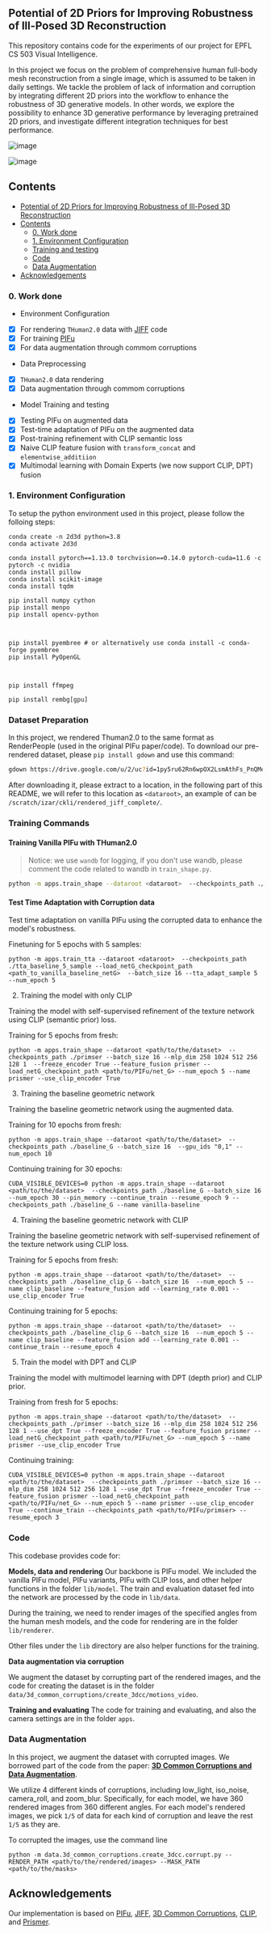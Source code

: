 ## Potential of 2D Priors for Improving Robustness of Ill-Posed 3D Reconstruction

This repository contains code for the experiments of our project for EPFL CS 503 Visual Intelligence. 

In this project we focus on the problem of comprehensive
human full-body mesh reconstruction from a single image,
which is assumed to be taken in daily settings. We tackle the problem of lack of information and corruption by integrating different 2D priors into the workflow to
enhance the robustness of 3D generative models. In other words, we explore the possibility to enhance 3D generative performance by leveraging pretrained 2D priors, and investigate different integration techniques for best performance. 


![image](https://github.com/EliaFantini/CS-503-Chengkun-Fantini-Liu/assets/62103572/5a9e33e7-0315-403a-bfe8-77a010ffd372)


![image](https://github.com/EliaFantini/CS-503-Chengkun-Fantini-Liu/assets/62103572/da6d5b63-3274-4054-bdf0-fe202846f394)


## Contents
- [Potential of 2D Priors for Improving Robustness of Ill-Posed 3D Reconstruction](#potential-of-2d-priors-for-improving-robustness-of-ill-posed-3d-reconstruction)
- [Contents](#contents)
  - [0. Work done](#0-work-done)
  - [1. Environment Configuration](#1-environment-configuration)
  - [Training and testing](#training-and-testing)
  - [Code](#code)
  - [Data Augmentation](#data-augmentation)
- [Acknowledgements](#acknowledgements)

### 0. Work done 

* Environment Configuration 
- [x] For rendering `THuman2.0` data with [JIFF](https://github.com/yukangcao/JIFF) code 
- [x] For training [PIFu](https://github.com/shunsukesaito/PIFu)
- [x] For data augmentation through commom corruptions 
* Data Preprocessing 
- [x] `THuman2.0` data rendering 
- [x] Data augmentation through commom corruptions 
* Model Training and testing 
- [x] Testing PIFu on augmented data 
- [x] Test-time adaptation of PIFu on the augmented data 
- [x] Post-training refinement with CLIP semantic loss
- [x] Naive CLIP feature fusion with `transform_concat` and `elementwise_additiion`
- [x] Multimodal learning with Domain Experts (we now support CLIP, DPT) fusion
### 1. Environment Configuration 

To setup the python environment used in this project, please follow the folloing steps:
```
conda create -n 2d3d python=3.8
conda activate 2d3d 

conda install pytorch==1.13.0 torchvision==0.14.0 pytorch-cuda=11.6 -c pytorch -c nvidia
conda install pillow
conda install scikit-image
conda install tqdm

pip install numpy cython
pip install menpo
pip install opencv-python



pip install pyembree # or alternatively use conda install -c conda-forge pyembree
pip install PyOpenGL



pip install ffmpeg

pip install rembg[gpu]
```
### Dataset Preparation
In this project, we rendered Thuman2.0 to the same format as RenderPeople (used in the original PIFu paper/code). To download our pre-rendered dataset, please `pip install gdown` and use this command:
```bash
gdown https://drive.google.com/u/2/uc?id=1py5ru62Rn6wpOX2LsmAthFs_PnQMeDfK
```
After downloading it, please extract to a location, in the following part of this README, we will refer to this location as `<dataroot>`, an example of <dataroot> can be `/scratch/izar/ckli/rendered_jiff_complete/`.

### Training Commands

#### Training Vanilla PIFu with THuman2.0

> Notice: we use `wandb` for logging, if you don't use wandb, please comment the code related to wandb in `train_shape.py`.

```bash
python -m apps.train_shape --dataroot <dataroot>  --checkpoints_path ./baseline --batch_size 16  --num_epoch 5 --name vanilla-baseline
```

#### Test Time Adaptation with Corruption data
Test time adaptation on vanilla PIFu using the corrupted data to enhance the model's robustness. 

Finetuning for 5 epochs with 5 samples: 
```
python -m apps.train_tta --dataroot <dataroot>  --checkpoints_path ./tta_baseline_5_sample --load_netG_checkpoint_path <path_to_vanilla_baseline_netG>  --batch_size 16 --tta_adapt_sample 5 --num_epoch 5
```

2. Training the model with only CLIP 

Training the model with self-supervised refinement of the texture network using CLIP (semantic prior) loss. 

Training for 5 epochs from fresh: 
```
python -m apps.train_shape --dataroot <path/to/the/dataset>  --checkpoints_path ./primser --batch_size 16 --mlp_dim 258 1024 512 256 128 1  --freeze_encoder True --feature_fusion prismer --load_netG_checkpoint_path <path/to/PIFu/net_G> --num_epoch 5 --name prismer --use_clip_encoder True
```

3. Training the baseline geometric network

Training the baseline geometric network using the augmented data. 

Training for 10 epochs from fresh: 
```
python -m apps.train_shape --dataroot <path/to/the/dataset>  --checkpoints_path ./baseline_G --batch_size 16  --gpu_ids "0,1" --num_epoch 10
```

Continuing training for 30 epochs: 
```
CUDA_VISIBLE_DEVICES=0 python -m apps.train_shape --dataroot <path/to/the/dataset>  --checkpoints_path ./baseline_G --batch_size 16   --num_epoch 30 --pin_memory --continue_train --resume_epoch 9 --checkpoints_path ./baseline_G --name vanilla-baseline
```

4. Training the baseline geometric network with CLIP 

Training the baseline geometric network with self-supervised refinement of the texture network using CLIP loss. 

Training for 5 epochs from fresh: 
```
python -m apps.train_shape --dataroot <path/to/the/dataset>  --checkpoints_path ./baseline_clip_G --batch_size 16  --num_epoch 5 --name clip_baseline --feature_fusion add --learning_rate 0.001 --use_clip_encoder True
```

Continuing training for 5 epochs: 
```
python -m apps.train_shape --dataroot <path/to/the/dataset>  --checkpoints_path ./baseline_clip_G --batch_size 16  --num_epoch 5 --name clip_baseline --feature_fusion add --learning_rate 0.001 --continue_train --resume_epoch 4
```

5. Train the model with DPT and CLIP

Training the model with multimodel learning with DPT (depth prior) and CLIP prior. 

Training from fresh for 5 epochs: 

```
python -m apps.train_shape --dataroot <path/to/the/dataset>  --checkpoints_path ./primser --batch_size 16 --mlp_dim 258 1024 512 256 128 1 --use_dpt True --freeze_encoder True --feature_fusion prismer --load_netG_checkpoint_path <path/to/PIFu/net_G> --num_epoch 5 --name prismer --use_clip_encoder True
```

Continuing training: 
```
CUDA_VISIBLE_DEVICES=0 python -m apps.train_shape --dataroot <path/to/the/dataset>  --checkpoints_path ./primser --batch_size 16 --mlp_dim 258 1024 512 256 128 1 --use_dpt True --freeze_encoder True --feature_fusion prismer --load_netG_checkpoint_path <path/to/PIFu/net_G> --num_epoch 5 --name prismer --use_clip_encoder True --continue_train --checkpoints_path <path/to/PIFu/primser> --resume_epoch 3
```

### Code 
This codebase provides code for: 

**Models, data and rendering**
Our backbone is PIFu model. We included the vanilla PIFu model, PIFu variants, PIFu with CLIP loss, and other helper functions in the folder `lib/model`. The train and evaluation dataset fed into the network are processed by the code in `lib/data`. 

During the training, we need to render images of the specified angles from the human mesh models, and the code for rendering are in the folder `lib/renderer`. 

Other files under the `lib` directory are also helper functions for the training. 

**Data augmentation via corruption**

We augment the dataset by corrupting part of the rendered images, and the code for creating the dataset is in the folder `data/3d_common_corruptions/create_3dcc/motions_video`. 

**Training and evaluating**
The code for training and evaluating, and also the camera settings are in the folder `apps`. 

### Data Augmentation 

In this project, we augment the dataset with corrupted images. We borrowed part of the code from the paper: [**3D Common Corruptions and Data Augmentation**](https://3dcommoncorruptions.epfl.ch/). 

We utilize 4 different kinds of corruptions, including low_light, iso_noise, camera_roll, and zoom_blur. Specifically, for each model, we have 360 rendered images from 360 different angles. For each model's rendered images, we pick `1/5` of data for each kind of corruption and leave the rest `1/5` as they are. 

To corrupted the images, use the command line
```
python -m data.3d_common_corruptions.create_3dcc.corrupt.py --RENDER_PATH <path/to/the/rendered/images> --MASK_PATH <path/to/the/masks>
```

## Acknowledgements 

Our implementation is based on [PIFu](https://github.com/shunsukesaito/PIFu), [JIFF](https://github.com/yukangcao/JIFF), [3D Common Corruptions](https://3dcommoncorruptions.epfl.ch/), [CLIP](https://github.com/openai/CLIP), and [Prismer](https://shikun.io/projects/prismer). 
